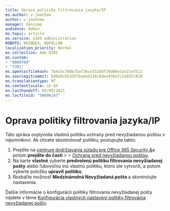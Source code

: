 ```yaml
---
title: Oprava politiky filtrovania jazyka/IP
ms.author: v-jmathew
author: v-jmathew
manager: dansimp
audience: Admin
ms.topic: article
ms.service: o365-administration
ROBOTS: NOINDEX, NOFOLLOW
localization_priority: Normal
ms.collection: Adm_O365
ms.custom:
- "9000760"
- "7391"
ms.openlocfilehash: 7b4cbc70db75af36ce35160f39d06e51e21e7513
ms.sourcegitcommit: bd6a9cb5d357baee5134c0dea430afc2a035c810
ms.translationtype: MT
ms.contentlocale: sk-SK
ms.lasthandoff: 03/09/2021
ms.locfileid: "50696147"
---
```

# <a name="fix-languageip-filter-policy"></a>Oprava politiky filtrovania jazyka/IP

Táto správa ovplyvnila vlastnú politiku ochrany pred nevyžiadanou poštou v nájomníkovi. Ak chcete skontrolovať politiku, postupujte takto:

1. Prejdite na [centrum dodržiavania súladu pre Office 365 Security &](https://go.microsoft.com/fwlink/p/?linkid=2077143)a potom **prejdite do časti**  >    >  [Ochrana pred nevyžiadanou poštou](https://go.microsoft.com/fwlink/?linkid=2101518).
2. Na karte **vlastné** vyberte **predvolenú politiku filtrovania nevyžiadanej pošty** alebo ľubovoľnú inú vlastnú politiku, ktorú ste vytvorili, a potom vyberte položku **upraviť politiku**.
3. Rozbaľte možnosť **Medzinárodná Nevyžiadaná pošta** a skontrolujte nastavenia.

Ďalšie informácie o konfigurácii politiky filtrovania nevyžiadanej pošty nájdete v téme [Konfigurácia vlastných nastavení politiky filtrovania nevyžiadanej pošty](https://go.microsoft.com/fwlink/?linkid=2101054).
